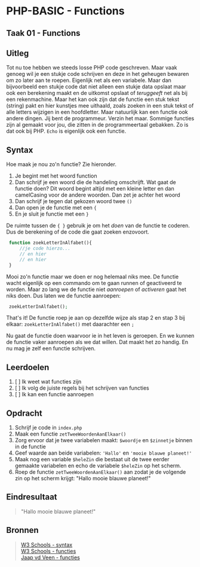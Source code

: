 # PHP-BASIC - Functions

## Taak 01 - Functions

## Uitleg

Tot nu toe hebben we steeds losse PHP code geschreven. Maar vaak genoeg wil je een stukje code schrijven en deze in het geheugen bewaren om zo later aan te roepen. Eigenlijk net als een variabele. Maar dan bijvoorbeeld een stukje code dat niet alleen een stukje data opslaat maar ook een berekening maakt en de uitkomst opslaat of _teruggeeft_ net als bij een rekenmachine. Maar het kan ook zijn dat de functie een stuk tekst (string) pakt en hier kunstjes mee uithaald, zoals zoeken in een stuk tekst of alle letters wijzigen in een hoofdletter. Maar natuurlijk kan een functie ook andere dingen. Jij bent de programmeur. Verzin het maar.
Sommige functies zijn al gemaakt voor jou, die zitten in de programmeertaal gebakken. Zo is dat ook bij PHP. `Echo` is eigenlijk ook een functie.

## Syntax

Hoe maak je nou zo'n functie? Zie hieronder.

1. Je begint met het woord function
2. Dan schrijf je een woord die de handeling omschrijft. Wat gaat de functie doen? Dit woord begint altijd met een kleine letter en dan camelCasing voor de andere woorden. Dan zet je achter het woord
3. Dan schrijf je tegen dat gekozen woord twee `()`
4. Dan open je de functie met een `{`
5. En je sluit je functie met een `}`

De ruimte tussen de `{ }` gebruik je om het _doen_ van de functie te coderen. Dus de berekening of de code die gaat zoeken enzovoort.

```php
 function zoekLetterInAlfabet(){
     //je code hierzo...
     // en hier
     // en hier
 }
```

Mooi zo'n functie maar we doen er nog helemaal niks mee. De functie wacht eigenlijk op een commando om te gaan runnen of geactiveerd te worden. Maar zo lang we de functie niet _aanroepen_ of _activeren_ gaat het niks doen.
Dus laten we de functie aanroepen:

```php
 zoekLetterInAlfabet();
```

That's it! De functie roep je aan op dezelfde wijze als stap 2 en stap 3 bij elkaar: `zoekLetterInAlfabet()` met daarachter een `;`

Nu gaat de functie doen waarvoor ie in het leven is geroepen. En we kunnen de functie vaker aanroepen als we dat willen. Dat maakt het zo handig. En nu mag je zelf een functie schrijven.

## Leerdoelen

1. [ ] Ik weet wat functies zijn
2. [ ] Ik volg de juiste regels bij het schrijven van functies
3. [ ] Ik kan een functie aanroepen

## Opdracht

1. Schrijf je code in `index.php`
2. Maak een functie `zetTweeWoordenAanElkaar()`
3. Zorg ervoor dat je twee variabelen maakt: `$woordje` en `$zinnetje` binnen in de functie
4. Geef waarde aan beide variabelen: `'Hallo'` en `'mooie blauwe planeet!'`
5. Maak nog een variable `$heleZin` die bestaat uit de twee eerder gemaakte variabelen en echo de variabele `$heleZin` op het scherm.
6. Roep de functie `zetTweeWoordenAanElkaar()` aan zodat je de volgende zin op het scherm krijgt: "Hallo mooie blauwe planeet!"

## Eindresultaat

> "Hallo mooie blauwe planeet!"

## Bronnen

> [W3 Schools - syntax](https://www.w3schools.com/PHP/php_syntax.asp)  
> [W3 Schools - functies](https://www.w3schools.com/php/php_functions.asp)  
> [Jaap vd Veen - functies](https://phpbasis.jaapvdveen.nl/basiscursus-php/les-3-inleiding-functies/)

<!--- ------------ DIT COMMENTAAR LATEN STAAN AUB ------------
------------------ ------------------------------ ------------
------------------ eagle ref:79860862
------------------ ------------------------------ ------------
------------------ DIT COMMENTAAR LATEN STAAN AUB -------- -->
